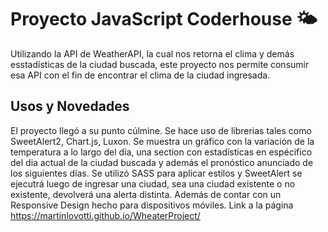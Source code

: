 # Proyecto JavaScript Coderhouse 🌤

Utilizando la API de WeatherAPI, la cual nos retorna el clima y demás esstadísticas de la ciudad buscada, este proyecto nos permite consumir esa API con el fin de encontrar el clima de la ciudad ingresada.

## Usos y Novedades

El proyecto llegó a su punto cúlmine. Se hace uso de librerias tales como SweetAlert2, Chart.js, Luxon. Se muestra un gráfico con la variación de la temperatura a lo largo del día, una section con estadísticas en espécifico del dia actual de la ciudad buscada y además el pronóstico anunciado de los siguientes días.
Se utilizó SASS para aplicar estilos y SweetAlert se ejecutrá luego de ingresar una ciudad, sea una ciudad existente o no existente, devolverá una alerta distinta. 
Además de contar con un Responsive Design hecho para dispositivos móviles. 
Link a la página https://martinlovotti.github.io/WheaterProject/

